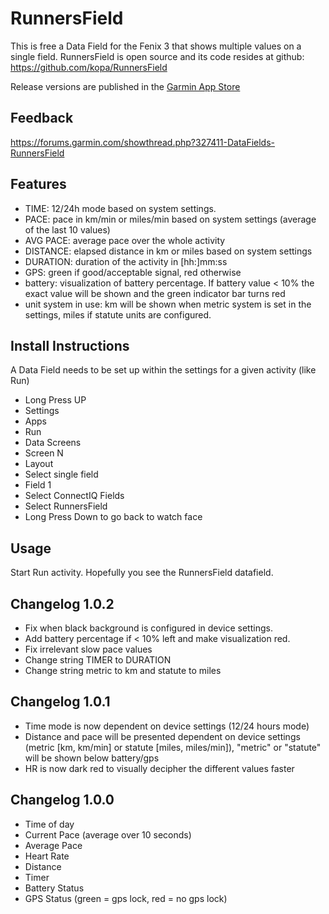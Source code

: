 # RunnersField
This is free a Data Field for the Fenix 3 that shows multiple values on a single field. 
RunnersField is open source and its code resides at github: https://github.com/kopa/RunnersField

Release versions are published in the [Garmin App Store](https://apps.garmin.com/en-US/apps/8428701b-e621-4156-9d4e-37d92b30151f)

## Feedback 
https://forums.garmin.com/showthread.php?327411-DataFields-RunnersField

## Features
* TIME: 12/24h mode based on system settings.
* PACE: pace in km/min or miles/min based on system settings (average of the last 10 values)
* AVG PACE: average pace over the whole activity
* DISTANCE: elapsed distance in km or miles based on system settings
* DURATION: duration of the activity in [hh:]mm:ss
* GPS: green if good/acceptable signal, red otherwise
* battery: visualization of battery percentage. If battery value < 10% the exact value will be shown and the green indicator bar turns red 
* unit system in use: km will be shown when metric system is set in the settings, miles if statute units are configured.


## Install Instructions
A Data Field needs to be set up within the settings for a given activity (like Run)

* Long Press UP
* Settings
* Apps
* Run
* Data Screens
* Screen N
* Layout
* Select single field
* Field 1
* Select ConnectIQ Fields
* Select RunnersField
* Long Press Down to go back to watch face

## Usage
Start Run activity.
Hopefully you see the RunnersField datafield.

## Changelog 1.0.2
* Fix when black background is configured in device settings.
* Add battery percentage if < 10% left and make visualization red.
* Fix irrelevant slow pace values
* Change string TIMER to DURATION
* Change string metric to km and statute to miles

## Changelog 1.0.1
* Time mode is now dependent on device settings (12/24 hours mode)
* Distance and pace will be presented dependent on device settings (metric [km, km/min] or statute [miles, miles/min]), "metric" or "statute" will be shown below battery/gps
* HR is now dark red to visually decipher the different values faster

## Changelog 1.0.0
* Time of day
* Current Pace (average over 10 seconds)
* Average Pace
* Heart Rate
* Distance
* Timer
* Battery Status
* GPS Status (green = gps lock, red = no gps lock)

